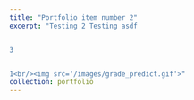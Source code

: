 ```yaml
---
title: "Portfolio item number 2"
excerpt: "Testing 2 Testing asdf 


3


1<br/><img src='/images/grade_predict.gif'>"
collection: portfolio
---
```

